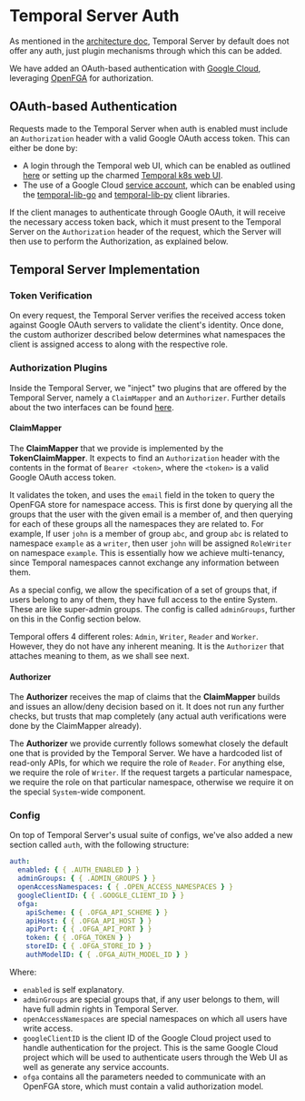 # Temporal Server Auth

As mentioned in the [architecture doc](./architecture.md), Temporal Server by
default does not offer any auth, just plugin mechanisms through which this can
be added.

We have added an OAuth-based authentication with
[Google Cloud](https://cloud.google.com), leveraging
[OpenFGA](https://openfga.dev/) for authorization.

## OAuth-based Authentication

Requests made to the Temporal Server when auth is enabled must include an
`Authorization` header with a valid Google OAuth access token. This can either
be done by:

- A login through the Temporal web UI, which can be enabled as outlined
  [here](../../../README.md) or setting up the charmed
  [Temporal k8s web UI](https://charmhub.io/temporal-ui-k8s).
- The use of a Google Cloud
  [service account](https://cloud.google.com/iam/docs/service-account-overview),
  which can be enabled using the
  [temporal-lib-go](https://github.com/canonical/temporal-lib-go) and
  [temporal-lib-py](https://github.com/canonical/temporal-lib-py) client
  libraries.

If the client manages to authenticate through Google OAuth, it will receive the
necessary access token back, which it must present to the Temporal Server on the
`Authorization` header of the request, which the Server will then use to perform
the Authorization, as explained below.

## Temporal Server Implementation

### Token Verification

On every request, the Temporal Server verifies the received access token against
Google OAuth servers to validate the client's identity. Once done, the custom
authorizer described below determines what namespaces the client is assigned
access to along with the respective role.

### Authorization Plugins

Inside the Temporal Server, we "inject" two plugins that are offered by the
Temporal Server, namely a `ClaimMapper` and an `Authorizer`. Further details
about the two interfaces can be found
[here](https://docs.temporal.io/server/security/#authorization).

#### ClaimMapper

The **ClaimMapper** that we provide is implemented by the **TokenClaimMapper**.
It expects to find an `Authorization` header with the contents in the format of
`Bearer <token>`, where the `<token>` is a valid Google OAuth access token.

It validates the token, and uses the `email` field in the token to query the
OpenFGA store for namespace access. This is first done by querying all the
groups that the user with the given email is a member of, and then querying for
each of these groups all the namespaces they are related to. For example, If
user `john` is a member of group `abc`, and group `abc` is related to namespace
`example` as a `writer`, then user `john` will be assigned `RoleWriter` on
namespace `example`. This is essentially how we achieve multi-tenancy, since
Temporal namespaces cannot exchange any information between them.

As a special config, we allow the specification of a set of groups that, if
users belong to any of them, they have full access to the entire System. These
are like super-admin groups. The config is called `adminGroups`, further on this
in the Config section below.

Temporal offers 4 different roles: `Admin`, `Writer`, `Reader` and `Worker`.
However, they do not have any inherent meaning. It is the `Authorizer` that
attaches meaning to them, as we shall see next.

#### Authorizer

The **Authorizer** receives the map of claims that the **ClaimMapper** builds
and issues an allow/deny decision based on it. It does not run any further
checks, but trusts that map completely (any actual auth verifications were done
by the ClaimMapper already).

The **Authorizer** we provide currently follows somewhat closely the default one
that is provided by the Temporal Server. We have a hardcoded list of read-only
APIs, for which we require the role of `Reader`. For anything else, we require
the role of `Writer`. If the request targets a particular namespace, we require
the role on that particular namespace, otherwise we require it on the special
`System`-wide component.

### Config

On top of Temporal Server's usual suite of configs, we've also added a new
section called `auth`, with the following structure:

```yaml
auth:
  enabled: { { .AUTH_ENABLED } }
  adminGroups: { { .ADMIN_GROUPS } }
  openAccessNamespaces: { { .OPEN_ACCESS_NAMESPACES } }
  googleClientID: { { .GOOGLE_CLIENT_ID } }
  ofga:
    apiScheme: { { .OFGA_API_SCHEME } }
    apiHost: { { .OFGA_API_HOST } }
    apiPort: { { .OFGA_API_PORT } }
    token: { { .OFGA_TOKEN } }
    storeID: { { .OFGA_STORE_ID } }
    authModelID: { { .OFGA_AUTH_MODEL_ID } }
```

Where:

- `enabled` is self explanatory.
- `adminGroups` are special groups that, if any user belongs to them, will have
  full admin rights in Temporal Server.
- `openAccessNamespaces` are special namespaces on which all users have write
  access.
- `googleClientID` is the client ID of the Google Cloud project used to handle
  authentication for the project. This is the same Google Cloud project which
  will be used to authenticate users through the Web UI as well as generate any
  service accounts.
- `ofga` contains all the parameters needed to communicate with an OpenFGA
  store, which must contain a valid authorization model.

